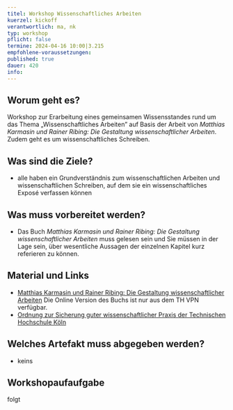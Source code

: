 ```yaml
---
titel: Workshop Wissenschaftliches Arbeiten
kuerzel: kickoff
verantwortlich: ma, nk
typ: workshop
pflicht: false
termine: 2024-04-16 10:00|3.215
empfohlene-voraussetzungen: 
published: true
dauer: 420
info: 
---
```


## Worum geht es?
Workshop zur Erarbeitung eines gemeinsamen Wissensstandes rund um das Thema „Wissenschaftliches Arbeiten” auf Basis der Arbeit von *Matthias Karmasin und Rainer Ribing: Die Gestaltung wissenschaftlicher Arbeiten*. Zudem geht es um wissenschaftliches Schreiben.

## Was sind die Ziele?
- alle haben ein Grundverständnis zum wissenschaftlichen Arbeiten und wissenschaftlichen Schreiben, auf dem sie ein wissenschaftliches Exposé verfassen können

## Was muss vorbereitet werden?
* Das Buch *Matthias Karmasin und Rainer Ribing: Die Gestaltung wissenschaftlicher Arbeiten* muss gelesen sein und Sie müssen in der Lage sein, über wesentliche Aussagen der einzelnen Kapitel kurz referieren zu können. 

## Material und Links
- [Matthias Karmasin und Rainer Ribing: Die Gestaltung wissenschaftlicher Arbeiten](https://www.utb-studi-e-book.de/9783838553139) Die Online Version des Buchs ist nur aus dem TH VPN verfügbar.
- [Ordnung zur Sicherung guter wissenschaftlicher Praxis der Technischen Hochschule Köln](https://www.th-koeln.de/mam/downloads/deutsch/hochschule/amtlichemitteilungen/endfassung_02_2020.pdf) 


## Welches Artefakt muss abgegeben werden?
- keins

## Workshopaufaufgabe
folgt

<!--
Themen der Sessions:

- Stil der Arbeit: Session 1
- Thema, Betreuer und Forschungsfrage: Session 2
- Wissenschaftliche Grundlagen: Session 3
- Inhaltlicher Aufbau und formale Bausteine der Arbeit: Session 4
- Wissenschaftliche Quellen: Session 5
- Zitate: Session 6 -->

